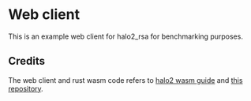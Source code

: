 # Web client

This is an example web client for halo2_rsa for benchmarking purposes.

## Credits

The web client and rust wasm code refers to [halo2 wasm guide](https://zcash.github.io/halo2/user/wasm-port.html) and [this repository](https://github.com/nalinbhardwaj/zordle/tree/main/test-client).
